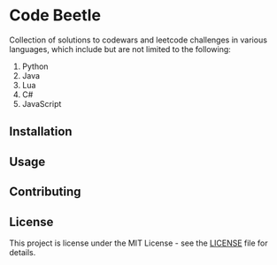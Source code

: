# Code Beetle

Collection of solutions to codewars and leetcode challenges in various languages, which include but are not limited to the following:
1. Python
2. Java
3. Lua
4. C#
5. JavaScript

## Installation

## Usage

## Contributing

## License

This project is license under the MIT License - see the [LICENSE](LICENSE) file for details.